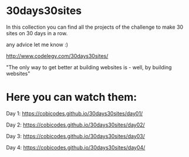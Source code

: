 # 30days30sites

In this collection you can find all the projects of the challenge to make 30 sites on 30 days in a row.

any advice let me know :)

http://www.codelegy.com/30days30sites/

"The only way to get better at building websites is - well, by building websites"

# Here you can watch them:

Day 1: https://cobicodes.github.io/30days30sites/day01/

Day 2: https://cobicodes.github.io/30days30sites/day02/

Day 3: https://cobicodes.github.io/30days30sites/day03/

Day 4: https://cobicodes.github.io/30days30sites/day04/
